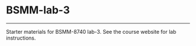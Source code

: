# BSMM-lab-3

------------------------------------------------------------------------

Starter materials for BSMM-8740 lab-3. See the course website for lab instructions.
